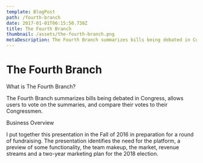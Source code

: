 ```yaml
---
template: BlogPost
path: /fourth-branch
date: 2017-01-01T06:15:50.738Z
title: The Fourth Branch
thumbnail: /assets/the-fourth-branch.png
metaDescription: The Fourth Branch summarizes bills being debated in Congress and allows users to vote on the summaries. After the users vote they can compare their votes to their Congressmen to see how often they are accurately represented.
---
```


<h1>The Fourth Branch</h1>

What is The Fourth Branch?

The Fourth Branch summarizes bills being debated in Congress, allows users to vote on the summaries, and compare their votes to their Congressmen.

Business Overview

I put together this presentation in the Fall of 2016 in preparation for a round of fundraising. The presentation identifies the need for the platform, a preview of some functionality, the team makeup, the market, revenue streams and a two-year marketing plan for the 2018 election.
